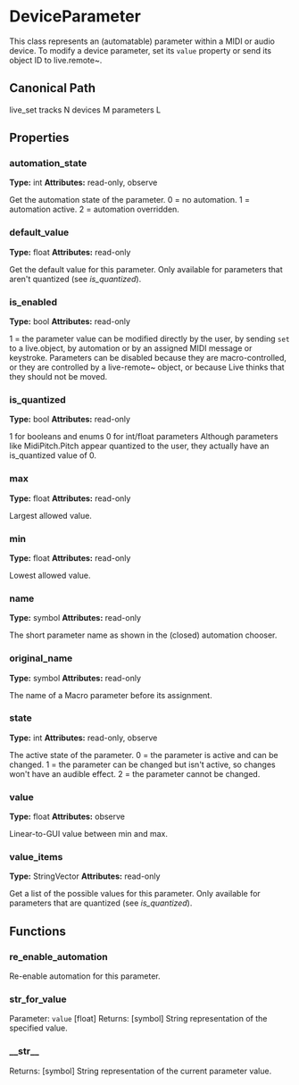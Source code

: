 # DeviceParameter

This class represents an (automatable) parameter within a MIDI or audio device. To modify a device parameter, set its `value` property or send its object ID to live.remote~.

## Canonical Path

live_set tracks N devices M parameters L

## Properties

### automation_state

**Type:** int
**Attributes:** read-only, observe

Get the automation state of the parameter.
0 = no automation.
1 = automation active.
2 = automation overridden.

### default_value

**Type:** float
**Attributes:** read-only

Get the default value for this parameter.
Only available for parameters that aren't quantized (see _is_quantized_).

### is_enabled

**Type:** bool
**Attributes:** read-only

1 = the parameter value can be modified directly by the user, by sending `set` to a live.object, by automation or by an assigned MIDI message or keystroke.
Parameters can be disabled because they are macro-controlled, or they are controlled by a live-remote~ object, or because Live thinks that they should not be moved.

### is_quantized

**Type:** bool
**Attributes:** read-only

1 for booleans and enums
0 for int/float parameters
Although parameters like MidiPitch.Pitch appear quantized to the user, they actually have an is_quantized value of 0.

### max

**Type:** float
**Attributes:** read-only

Largest allowed value.

### min

**Type:** float
**Attributes:** read-only

Lowest allowed value.

### name

**Type:** symbol
**Attributes:** read-only

The short parameter name as shown in the (closed) automation chooser.

### original_name

**Type:** symbol
**Attributes:** read-only

The name of a Macro parameter before its assignment.

### state

**Type:** int
**Attributes:** read-only, observe

The active state of the parameter.
0 = the parameter is active and can be changed.
1 = the parameter can be changed but isn't active, so changes won't have an audible effect.
2 = the parameter cannot be changed.

### value

**Type:** float
**Attributes:** observe

Linear-to-GUI value between min and max.

### value_items

**Type:** StringVector
**Attributes:** read-only

Get a list of the possible values for this parameter.
Only available for parameters that are quantized (see _is_quantized_).

## Functions

### re_enable_automation

Re-enable automation for this parameter.

### str_for_value

Parameter: `value` [float]
Returns: [symbol] String representation of the specified value.

### \_\_str\_\_

Returns: [symbol] String representation of the current parameter value.
